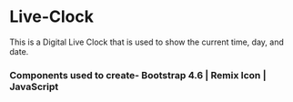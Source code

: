 # Live-Clock
This is a Digital Live Clock that is used to show the current time, day, and date.

### Components used to create- Bootstrap 4.6 | Remix Icon | JavaScript
